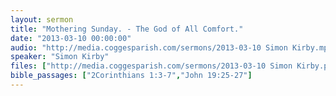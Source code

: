 ```yaml
---
layout: sermon
title: "Mothering Sunday. - The God of All Comfort."
date: "2013-03-10 00:00:00"
audio: "http://media.coggesparish.com/sermons/2013-03-10 Simon Kirby.mp3"
speaker: "Simon Kirby"
files: ["http://media.coggesparish.com/sermons/2013-03-10 Simon Kirby.pdf"]
bible_passages: ["2Corinthians 1:3-7","John 19:25-27"]
---
```

